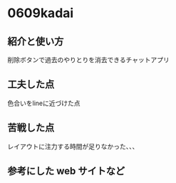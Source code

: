 # 0609kadai
## 紹介と使い方
  削除ボタンで過去のやりとりを消去できるチャットアプリ
## 工夫した点
  色合いをlineに近づけた点
## 苦戦した点
  レイアウトに注力する時間が足りなかった、、、
## 参考にした web サイトなど
